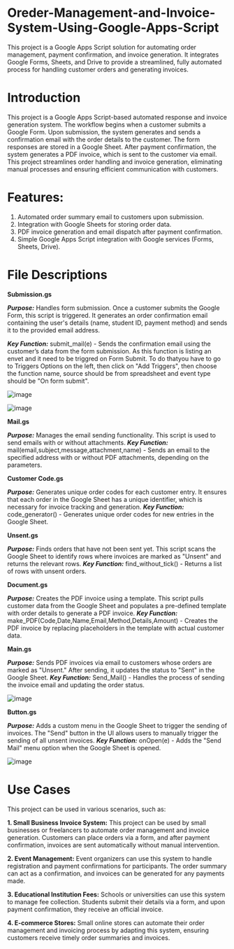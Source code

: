 # Oreder-Management-and-Invoice-System-Using-Google-Apps-Script
This project is a Google Apps Script solution for automating order management, payment confirmation, and invoice generation. It integrates Google Forms, Sheets, and Drive to provide a streamlined, fully automated process for handling customer orders and generating invoices.

# Introduction
This project is a Google Apps Script-based automated response and invoice generation system. The workflow begins when a customer submits a Google Form. Upon submission, the system generates and sends a confirmation email with the order details to the customer. The form responses are stored in a Google Sheet. After payment confirmation, the system generates a PDF invoice, which is sent to the customer via email. This project streamlines order handling and invoice generation, eliminating manual processes and ensuring efficient communication with customers.

# Features:
1. Automated order summary email to customers upon submission.
2. Integration with Google Sheets for storing order data.
3. PDF invoice generation and email dispatch after payment confirmation.
4. Simple Google Apps Script integration with Google services (Forms, Sheets, Drive).

# File Descriptions

**Submission.gs**

***Purpose:*** Handles form submission. Once a customer submits the Google Form, this script is triggered. It generates an order confirmation email containing the user's details (name, student ID, payment method) and sends it to the provided email address.

***Key Function:*** submit_mail(e) - Sends the confirmation email using the customer’s data from the form submission. As this function is listing an envet and it need to be triggred on Form Submit. To do thatyou have to go to Triggers Options on the left, then click on "Add Triggers", then choose the function name, source should be from spreadsheet and event type should be "On form submit".


![image](https://github.com/user-attachments/assets/9a26143a-019f-4657-bff0-e412a9690a0b)

![image](https://github.com/user-attachments/assets/e882e7e8-feaa-48ef-951f-58c761a03c23)

**Mail.gs**

***Purpose:*** Manages the email sending functionality. This script is used to send emails with or without attachments.
***Key Function:*** mail(email,subject,message,attachment,name) - Sends an email to the specified address with or without PDF attachments, depending on the parameters.

**Customer Code.gs**

***Purpose:*** Generates unique order codes for each customer entry. It ensures that each order in the Google Sheet has a unique identifier, which is necessary for invoice tracking and generation.
***Key Function:*** code_generator() - Generates unique order codes for new entries in the Google Sheet.

**Unsent.gs**

***Purpose:*** Finds orders that have not been sent yet. This script scans the Google Sheet to identify rows where invoices are marked as "Unsent" and returns the relevant rows.
***Key Function:*** find_without_tick() - Returns a list of rows with unsent orders.

**Document.gs**

***Purpose:*** Creates the PDF invoice using a template. This script pulls customer data from the Google Sheet and populates a pre-defined template with order details to generate a PDF invoice.
***Key Function:*** make_PDF(Code,Date,Name,Email,Method,Details,Amount) - Creates the PDF invoice by replacing placeholders in the template with actual customer data.

**Main.gs**

***Purpose:*** Sends PDF invoices via email to customers whose orders are marked as "Unsent." After sending, it updates the status to "Sent" in the Google Sheet.
***Key Function:*** Send_Mail() - Handles the process of sending the invoice email and updating the order status.

![image](https://github.com/user-attachments/assets/1039b88a-3cc2-4f6b-83c0-313501cd6c35)


**Button.gs**

***Purpose:*** Adds a custom menu in the Google Sheet to trigger the sending of invoices. The "Send" button in the UI allows users to manually trigger the sending of all unsent invoices.
***Key Function:*** onOpen(e) - Adds the "Send Mail" menu option when the Google Sheet is opened.

![image](https://github.com/user-attachments/assets/a2b507ca-4099-4df0-bb10-7d275c524d73)


# Use Cases
This project can be used in various scenarios, such as:

**1. Small Business Invoice System:**
This project can be used by small businesses or freelancers to automate order management and invoice generation. Customers can place orders via a form, and after payment confirmation, invoices are sent automatically without manual intervention.

**2. Event Management:**
Event organizers can use this system to handle registration and payment confirmations for participants. The order summary can act as a confirmation, and invoices can be generated for any payments made.

**3. Educational Institution Fees:**
Schools or universities can use this system to manage fee collection. Students submit their details via a form, and upon payment confirmation, they receive an official invoice.

**4. E-commerce Stores:**
Small online stores can automate their order management and invoicing process by adapting this system, ensuring customers receive timely order summaries and invoices.

